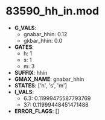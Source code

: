 # 83590_hh_in.mod

- **G_VALS**:
  - gnabar_hhin: 0.12
  - gkbar_hhin: 0.0
- **GATES**:
  - h: 1
  - s: 1
  - m: 3
- **SUFFIX**: hhin
- **GMAX_NAME**: gnabar_hhin
- **STATES**: ['h', 's', 'm']
- **I_VALS**:
  - 6.3: 0.11999475587793769
  - 37: 0.11999448451471488
- **ERROR_FLAGS**: []

